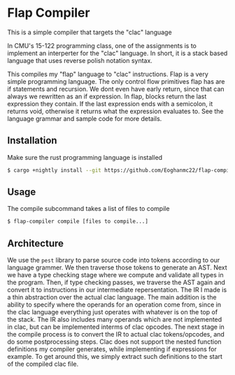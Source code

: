 # Flap Compiler

This is a simple compiler that targets the "clac" language

In CMU's 15-122 programming class, one of the assignments
is to implement an interperter for the "clac" language.
In short, it is a stack based language that uses reverse
polish notation syntax.

This compiles my "flap" language to "clac" instructions.
Flap is a very simple programming language. The only
control flow primitives flap has are if statements and
recursion. We dont even have early return, since that
can always we rewritten as an if expression. In flap,
blocks return the last expression they contain. If the
last expression ends with a semicolon, it returns void,
otherwise it returns what the expression evaluates to.
See the language grammar and sample code for more details.

## Installation

Make sure the rust programming language is installed

```sh
$ cargo +nightly install --git https://github.com/Eoghanmc22/flap-compiler.git --locked
```

## Usage

The compile subcommand takes a list of files to compile

```sh
$ flap-compiler compile [files to compile...]
```

## Architecture

We use the `pest` library to parse source code into tokens according to
our language grammer. We then traverse those tokens to generate an AST.
Next we have a type checking stage where we compute and validate all types
in the program. Then, if type checking passes, we traverse the AST again
and convert it to instructions in our intermediate repersentation. The IR
I made is a thin abstraction over the actual clac language. The main addition
is the ability to specify where the operands for an operation come from, since
in the clac language everything just operates with whatever is on the top of the
stack. The IR also includes many operands which are not implemented in clac,
but can be implemented interms of clac opcodes. The next stage in the compile
process is to convert the IR to actual clac tokens/opcodes, and do some postprocessing
steps. Clac does not support the nested function definitions my compiler generates,
while implementing if expressions for example. To get around this, we simply extract
such definitions to the start of the compiled clac file.
